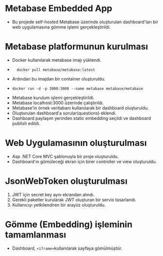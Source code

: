 # Metabase Embedded App

- Bu projede self-hosted Metabase üzerinde oluşturulan dashboard'ları bir web uygulamasına gömme işlemi gerçekleştirildi.

# Metabase platformunun kurulması

- Docker kullanılarak metabase imajı yüklendi.
- ```console
    docker pull metabase/metabase:latest
  ```
- Ardından bu imajdan bir container oluşturuldu.
- ```console
  docker run -d -p 3000:3000 --name metabase metabase/metabase
  ```
- Metabase kurulum işlemi gerçekleştirildi.
- Metabase localhost:3000 üzerinde çalıştırıldı.
- Metabase'in örnek veritabanı kullanılarak bir dashboard oluşturuldu.
- Oluşturulan dashboard'a sorular(questions) eklendi.
- Dashboard paylaşım yerinden static embedding seçildi ve dashboard publish edildi.

# Web Uygulamasının oluşturulması

- Asp .NET Core MVC şablonuyla bir proje oluşturuldu.
- Dashboard'ın gömüleceği ekran için birer controller ve view oluşturuldu.

# JsonWebToken oluşturulması

1. JWT için secret key aynı ekrandan alındı.
2. Gerekli paketler kurularak JWT oluşturan bir servis tasarlandı.
3. Kullanıcıyı yetkilendiren bir arayüz oluşturuldu.

# Gömme (Embedding) işleminin tamamlanması

- Dashboard, `<iframe>`kullanılarak sayfaya gömülmüştür.
